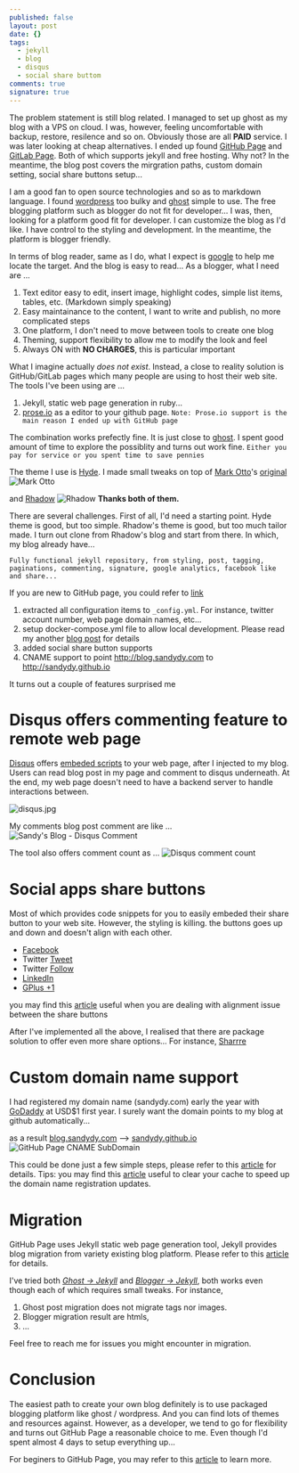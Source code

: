 ```yaml
---
published: false
layout: post
date: {}
tags:
  - jekyll
  - blog
  - disqus
  - social share buttom
comments: true
signature: true
---
```

The problem statement is still blog related. I managed to set up ghost as my blog with a VPS on cloud. I was, however, feeling uncomfortable with backup, restore, resilence and so on. Obviously those are all **PAID** service. I was later looking at cheap alternatives. I ended up found [GitHub Page](https://pages.github.com/) and [GitLab Page](https://gitlab.com/groups/pages). Both of which supports jekyll and free hosting. Why not? In the meantime, the blog post covers the mirgration paths, custom domain setting, social share buttons setup...

I am a good fan to open source technologies and so as to markdown language. I found [wordpress](https://wordpress.org/) too bulky and [ghost](https://ghost.org/) simple to use. The free blogging platform such as blogger do not fit for developer... I was, then, looking for a platform good fit for developer. I can customize the blog as I'd like. I have control to the styling and development. In the meantime, the platform is blogger friendly. 

In terms of blog reader, same as I do, what I expect is [google](http://www.google.com) to help me locate the target. And the blog is easy to read... As a blogger, what I need are ...

1. Text editor easy to edit, insert image, highlight codes, simple list items, tables, etc. (Markdown simply speaking)
2. Easy maintainance to the content, I want to write and publish, no more complicated steps
3. One platform, I don't need to move between tools to create one blog
4. Theming, support flexibility to allow me to modify the look and feel
5. Always ON with **NO CHARGES**, this is particular important

What I imagine actually *does not exist*. Instead, a close to reality solution is GitHub/GitLab pages which many people are using to host their web site. The tools I've been using are ...

1. Jekyll, static web page generation in ruby...
2. [prose.io](http://prose.io/) as a editor to your github page. `Note: Prose.io support is the main reason I ended up with GitHub page`

The combination works prefectly fine. It is just close to [ghost](http://ghost.org). I spent good amount of time to explore the possiblity and turns out work fine. `Either you pay for service or you spent time to save pennies` 

The theme I use is [Hyde](https://github.com/sandydy/hyde-on-docker). I made small tweaks on top of [Mark Otto](https://github.com/mdo)'s [original](https://github.com/poole/hyde) 
![Mark Otto]({{site.url}}/public/images/2016/06/13/BlogCreation/poolehyde.jpg)

and [Rhadow](https://rhadow.github.io)
![Rhadow]({{site.url}}/public/images/2016/06/13/BlogCreation/rhadowblog.jpg)
**Thanks both of them.**

There are several challenges. First of all, I'd need a starting point. Hyde theme is good, but too simple. Rhadow's theme is good, but too much tailor made. I turn out clone from Rhadow's blog and start from there. In which, my blog already have...

`Fully functional jekyll repository, from styling, post, tagging, paginations, commenting, signature, google analytics, facebook like and share...`

If you are new to GitHub page, you could refer to [link](https://help.github.com/articles/setting-up-your-github-pages-site-locally-with-jekyll/)

1. extracted all configuration items to `_config.yml`. For instance, twitter account number, web page domain names, etc...
2. setup docker-compose.yml file to allow local development. Please read my another [blog post](/2016/06/08/new-experience-docker-on-windows/) for details
3. added social share button supports
4. CNAME support to point http://blog.sandydy.com to http://sandydy.github.io

It turns out a couple of features surprised me 
# Disqus offers commenting feature to remote web page
[Disqus](https://disqus.com/) offers [embeded scripts](https://disqus.com/features/) to your web page, after I injected to my blog. Users can read blog post in my page and comment to disqus underneath. At the end, my web page doesn't need to have a backend server to handle interactions between.

![disqus.jpg]({{site.url}}/public/images/2016/06/13/BlogCreation/disqus.jpg)

My comments blog post comment are like ...
![Sandy's Blog - Disqus Comment]({{site.url}}/public/images/2016/06/13/BlogCreation/disquscomment.jpg)

The tool also offers comment count as ...
![Disqus comment count]({{site.url}}/public/images/2016/06/13/BlogCreation/disquscommentcount.jpg)

# Social apps share buttons
Most of which provides code snippets for you to easily embeded their share button to your web site. However, the styling is killing. the buttons goes up and down and doesn't align with each other.

- [Facebook](https://developers.facebook.com/docs/plugins/share-button)
- Twitter [Tweet](https://dev.twitter.com/web/tweet-button)
- Twitter [Follow](https://dev.twitter.com/web/follow-button)
- [LinkedIn](https://developer.linkedin.com/plugins/share)
- [GPlus +1](https://developers.google.com/+/web/+1button/)

you may find this [article](http://stackoverflow.com/questions/4770372/misalignment-of-facebook-twitter-buttons) useful when you are dealing with alignment issue between the share buttons

After I've implemented all the above, I realised that there are package solution to offer even more share options...
For instance, [Sharrre](http://sharrre.com/#demos)

# Custom domain name support
I had registered my domain name (sandydy.com) early the year with [GoDaddy](http://godaddy.com) at USD$1 first year. I surely want the domain points to my blog at github automatically...

as a result
[blog.sandydy.com](http://blog.sandydy.com) --> [sandydy.github.io](http://sandydy.github.io)
![GitHub Page CNAME SubDomain]({{site.url}}/public/images/2016/06/13/BlogCreation/blogsandydycom.jpg)

This could be done just a few simple steps, please refer to this [article](https://help.github.com/articles/using-a-custom-domain-with-github-pages/) for details. Tips: you may find this [article](https://blog.longwin.com.tw/2010/12/windows-clear-dns-cache-2010/) useful to clear your cache to speed up the domain name registration updates.

# Migration
GitHub Page uses Jekyll static web page generation tool, Jekyll provides blog migration from variety existing blog platform. Please refer to this [article](https://jekyllrb.com/docs/migrations/) for details.

I've tried both [*Ghost -> Jekyll*](http://import.jekyllrb.com/docs/ghost/) and [*Blogger -> Jekyll*](http://import.jekyllrb.com/docs/blogger/), both works even though each of which requires small tweaks. For instance, 

1. Ghost post migration does not migrate tags nor images. 
2. Blogger migration result are htmls, 
3. ... 

Feel free to reach me for issues you might encounter in migration.

# Conclusion
The easiest path to create your own blog definitely is to use packaged blogging platform like ghost / wordpress. And you can find lots of themes and resources against. However, as a developer, we tend to go for flexibility and turns out GitHub Page a reasonable choice to me. Even though I'd spent almost 4 days to setup everything up...

For beginers to GitHub Page, you may refer to this [article](https://help.github.com/articles/setting-up-your-github-pages-site-locally-with-jekyll/) to learn more.
